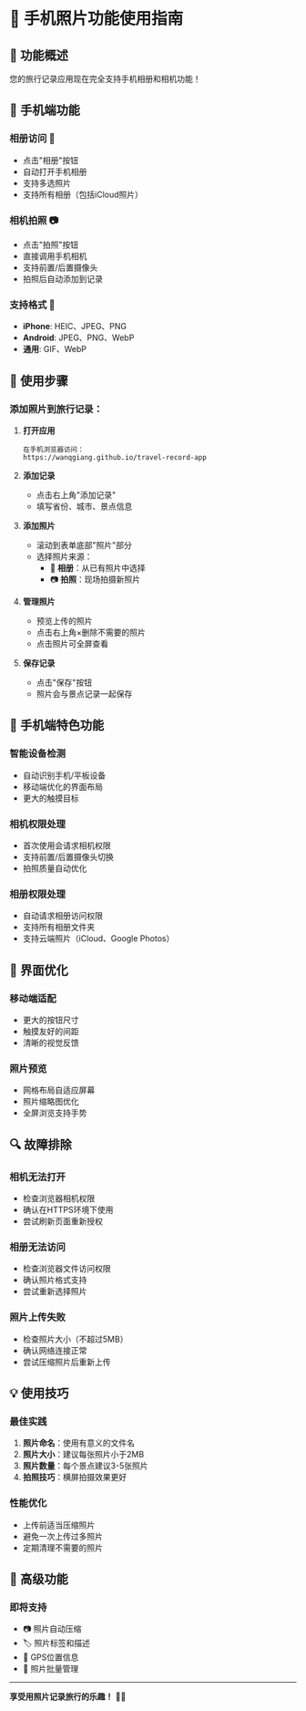 # 📱 手机照片功能使用指南

## 🎯 功能概述

您的旅行记录应用现在完全支持手机相册和相机功能！

## 📸 手机端功能

### **相册访问** 📂
- 点击"相册"按钮
- 自动打开手机相册
- 支持多选照片
- 支持所有相册（包括iCloud照片）

### **相机拍照** 📷
- 点击"拍照"按钮  
- 直接调用手机相机
- 支持前置/后置摄像头
- 拍照后自动添加到记录

### **支持格式** 📄
- **iPhone**: HEIC、JPEG、PNG
- **Android**: JPEG、PNG、WebP
- **通用**: GIF、WebP

## 🔧 使用步骤

### 添加照片到旅行记录：

1. **打开应用**
   ```
   在手机浏览器访问：
   https://wanqgiang.github.io/travel-record-app
   ```

2. **添加记录**
   - 点击右上角"添加记录"
   - 填写省份、城市、景点信息

3. **添加照片**
   - 滚动到表单底部"照片"部分
   - 选择照片来源：
     - 📂 **相册**：从已有照片中选择
     - 📷 **拍照**：现场拍摄新照片

4. **管理照片**
   - 预览上传的照片
   - 点击右上角×删除不需要的照片
   - 点击照片可全屏查看

5. **保存记录**
   - 点击"保存"按钮
   - 照片会与景点记录一起保存

## 📱 手机端特色功能

### **智能设备检测**
- 自动识别手机/平板设备
- 移动端优化的界面布局
- 更大的触摸目标

### **相机权限处理**
- 首次使用会请求相机权限
- 支持前置/后置摄像头切换
- 拍照质量自动优化

### **相册权限处理**
- 自动请求相册访问权限
- 支持所有相册文件夹
- 支持云端照片（iCloud、Google Photos）

## 🎨 界面优化

### **移动端适配**
- 更大的按钮尺寸
- 触摸友好的间距
- 清晰的视觉反馈

### **照片预览**
- 网格布局自适应屏幕
- 照片缩略图优化
- 全屏浏览支持手势

## 🔍 故障排除

### **相机无法打开**
- 检查浏览器相机权限
- 确认在HTTPS环境下使用
- 尝试刷新页面重新授权

### **相册无法访问**  
- 检查浏览器文件访问权限
- 确认照片格式支持
- 尝试重新选择照片

### **照片上传失败**
- 检查照片大小（不超过5MB）
- 确认网络连接正常
- 尝试压缩照片后重新上传

## 💡 使用技巧

### **最佳实践**
1. **照片命名**：使用有意义的文件名
2. **照片大小**：建议每张照片小于2MB
3. **照片数量**：每个景点建议3-5张照片
4. **拍照技巧**：横屏拍摄效果更好

### **性能优化**
- 上传前适当压缩照片
- 避免一次上传过多照片
- 定期清理不需要的照片

## 🌟 高级功能

### **即将支持**
- 📷 照片自动压缩
- 🏷️ 照片标签和描述
- 📍 GPS位置信息
- 🔄 照片批量管理

---

**享受用照片记录旅行的乐趣！** 📸✨
